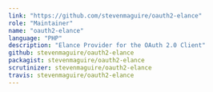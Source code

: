 ```yaml
---
link: "https://github.com/stevenmaguire/oauth2-elance"
role: "Maintainer"
name: "oauth2-elance"
language: "PHP"
description: "Elance Provider for the OAuth 2.0 Client"
github: stevenmaguire/oauth2-elance
packagist: stevenmaguire/oauth2-elance
scrutinizer: stevenmaguire/oauth2-elance
travis: stevenmaguire/oauth2-elance
---
```

